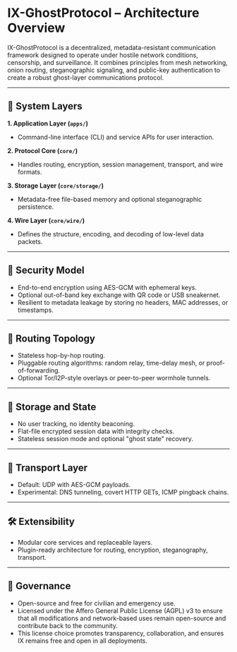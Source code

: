 # IX-GhostProtocol – Architecture Overview

IX-GhostProtocol is a decentralized, metadata-resistant communication framework designed to operate under hostile network conditions, censorship, and surveillance. It combines principles from mesh networking, onion routing, steganographic signaling, and public-key authentication to create a robust ghost-layer communications protocol.

---

## 📐 System Layers

**1. Application Layer (`apps/`)**
- Command-line interface (CLI) and service APIs for user interaction.

**2. Protocol Core (`core/`)**
- Handles routing, encryption, session management, transport, and wire formats.

**3. Storage Layer (`core/storage/`)**
- Metadata-free file-based memory and optional steganographic persistence.

**4. Wire Layer (`core/wire/`)**
- Defines the structure, encoding, and decoding of low-level data packets.

---

## 🔐 Security Model

- End-to-end encryption using AES-GCM with ephemeral keys.
- Optional out-of-band key exchange with QR code or USB sneakernet.
- Resilient to metadata leakage by storing no headers, MAC addresses, or timestamps.

---

## 🔀 Routing Topology

- Stateless hop-by-hop routing.
- Pluggable routing algorithms: random relay, time-delay mesh, or proof-of-forwarding.
- Optional Tor/I2P-style overlays or peer-to-peer wormhole tunnels.

---

## 📁 Storage and State

- No user tracking, no identity beaconing.
- Flat-file encrypted session data with integrity checks.
- Stateless session mode and optional "ghost state" recovery.

---

## 📡 Transport Layer

- Default: UDP with AES-GCM payloads.
- Experimental: DNS tunneling, covert HTTP GETs, ICMP pingback chains.

---

## 🛠 Extensibility

- Modular core services and replaceable layers.
- Plugin-ready architecture for routing, encryption, steganography, transport.

---

## 🧭 Governance

- Open-source and free for civilian and emergency use.
- Licensed under the Affero General Public License (AGPL) v3 to ensure that all modifications and network-based uses remain open-source and contribute back to the community.
- This license choice promotes transparency, collaboration, and ensures IX remains free and open in all deployments.
